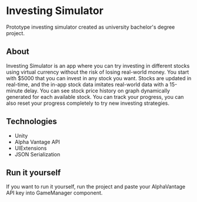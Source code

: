 # Investing Simulator
Prototype investing simulator created as university bachelor's degree project.

## About
Investing Simulator is an app where you can try investing in different stocks using virtual currency without the risk of losing real-world money. 
You start with $5000 that you can invest in any stock you want. 
Stocks are updated in real-time, and the in-app stock data imitates real-world data with a 15-minute delay.
You can see stock price history on graph dynamically generated for each available stock.
You can track your progress, you can also reset your progress completely to try new investing strategies.

## Technologies
* Unity
* Alpha Vantage API
* UIExtensions
* JSON Serialization

## Run it yourself
If you want to run it yourself, run the project and paste your AlphaVantage API key into GameManager component.
